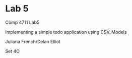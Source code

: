 # Lab 5
Comp 4711 Lab5

Implementing a simple todo application using CSV_Models

Juliana French/Delan Elliot

Set 4O